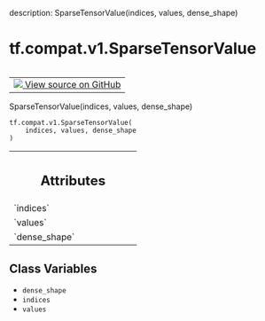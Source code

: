description: SparseTensorValue(indices, values, dense_shape)

<div itemscope itemtype="http://developers.google.com/ReferenceObject">
<meta itemprop="name" content="tf.compat.v1.SparseTensorValue" />
<meta itemprop="path" content="Stable" />
<meta itemprop="property" content="__new__"/>
<meta itemprop="property" content="dense_shape"/>
<meta itemprop="property" content="indices"/>
<meta itemprop="property" content="values"/>
</div>

# tf.compat.v1.SparseTensorValue

<!-- Insert buttons and diff -->

<table class="tfo-notebook-buttons tfo-api nocontent" align="left">
<td>
  <a target="_blank" href="https://github.com/tensorflow/tensorflow/blob/r2.3/tensorflow/python/framework/sparse_tensor.py">
    <img src="https://www.tensorflow.org/images/GitHub-Mark-32px.png" />
    View source on GitHub
  </a>
</td>
</table>



SparseTensorValue(indices, values, dense_shape)

<pre class="devsite-click-to-copy prettyprint lang-py tfo-signature-link">
<code>tf.compat.v1.SparseTensorValue(
    indices, values, dense_shape
)
</code></pre>



<!-- Placeholder for "Used in" -->




<!-- Tabular view -->
 <table class="responsive fixed orange">
<colgroup><col width="214px"><col></colgroup>
<tr><th colspan="2"><h2 class="add-link">Attributes</h2></th></tr>

<tr>
<td>
`indices`
</td>
<td>

</td>
</tr><tr>
<td>
`values`
</td>
<td>

</td>
</tr><tr>
<td>
`dense_shape`
</td>
<td>

</td>
</tr>
</table>



## Class Variables

* `dense_shape` <a id="dense_shape"></a>
* `indices` <a id="indices"></a>
* `values` <a id="values"></a>
